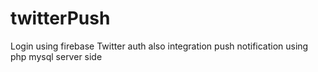 # twitterPush
Login  using firebase Twitter auth
also integration push notification using php mysql server side
